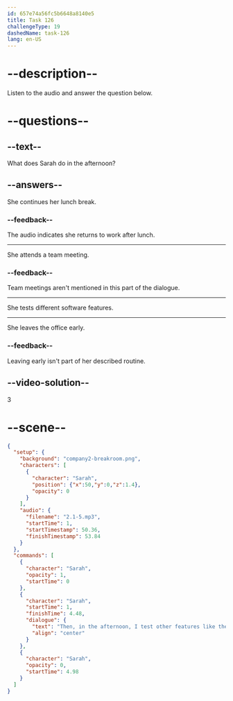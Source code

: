 ```yaml
---
id: 657e74a56fc5b6648a8140e5
title: Task 126
challengeType: 19
dashedName: task-126
lang: en-US
---
```


<!-- (audio) Sarah: Then, in the afternoon, I test other features like the payment system. -->

# --description--

Listen to the audio and answer the question below.

# --questions--

## --text--

What does Sarah do in the afternoon?

## --answers--

She continues her lunch break.

### --feedback--

The audio indicates she returns to work after lunch.

---

She attends a team meeting.

### --feedback--

Team meetings aren't mentioned in this part of the dialogue.

---

She tests different software features.

---

She leaves the office early.

### --feedback--

Leaving early isn't part of her described routine.

## --video-solution--

3

# --scene--

```json
{
  "setup": {
    "background": "company2-breakroom.png",
    "characters": [
      {
        "character": "Sarah",
        "position": {"x":50,"y":0,"z":1.4},
        "opacity": 0
      }
    ],
    "audio": {
      "filename": "2.1-5.mp3",
      "startTime": 1,
      "startTimestamp": 50.36,
      "finishTimestamp": 53.84
    }
  },
  "commands": [
    {
      "character": "Sarah",
      "opacity": 1,
      "startTime": 0
    },
    {
      "character": "Sarah",
      "startTime": 1,
      "finishTime": 4.48,
      "dialogue": {
        "text": "Then, in the afternoon, I test other features like the payment system.",
        "align": "center"
      }
    },
    {
      "character": "Sarah",
      "opacity": 0,
      "startTime": 4.98
    }
  ]
}
```
